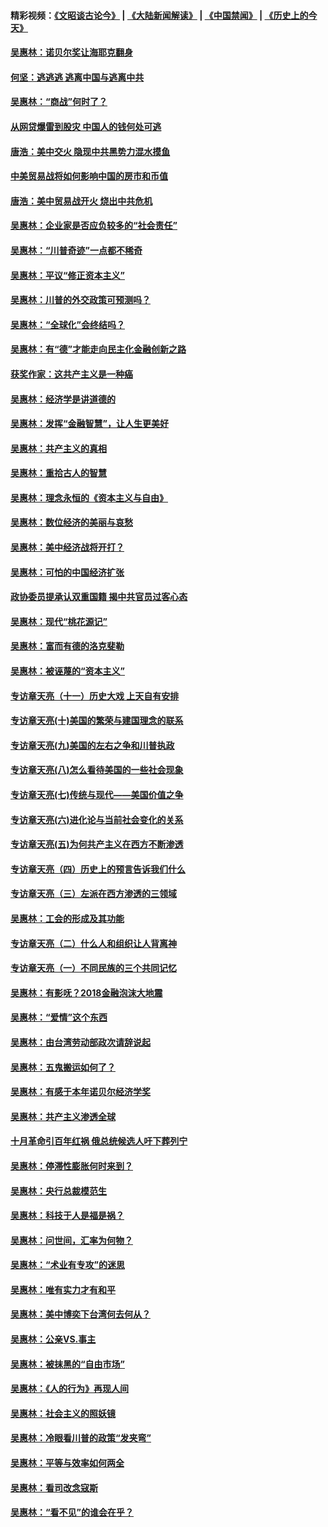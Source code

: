 #### 精彩视频：[《文昭谈古论今》](https://github.com/gfw-breaker/wenzhao/blob/master/README.md?t=01231230) | [《大陆新闻解读》](https://github.com/gfw-breaker/ntdtv-comedy/blob/master/README.md?t=01231230) | [《中国禁闻》](https://github.com/gfw-breaker/ntdtv-news/blob/master/README.md?t=01231230) | [《历史上的今天》](https://github.com/gfw-breaker/today-in-history/blob/master/README.md?t=01231230) 

#### [吴惠林：诺贝尔奖让海耶克翻身](../pages/nsc423/n10890049.md?t=01231230) 

#### [何坚：逃逃逃 逃离中国与逃离中共](../pages/nsc423/n10592891.md?t=01231230) 

#### [吴惠林：“商战”何时了？](../pages/nsc423/n10573558.md?t=01231230) 

#### [从网贷爆雷到股灾 中国人的钱何处可逃](../pages/nsc423/n10572800.md?t=01231230) 

#### [唐浩：美中交火 隐现中共黑势力混水摸鱼](../pages/nsc423/n10544040.md?t=01231230) 

#### [中美贸易战将如何影响中国的房市和币值](../pages/nsc423/n10543697.md?t=01231230) 

#### [唐浩：美中贸易战开火 烧出中共危机](../pages/nsc423/n10540126.md?t=01231230) 

#### [吴惠林：企业家是否应负较多的“社会责任”](../pages/nsc423/n10535022.md?t=01231230) 

#### [吴惠林：“川普奇迹”一点都不稀奇](../pages/nsc423/n10512808.md?t=01231230) 

#### [吴惠林：平议“修正资本主义”](../pages/nsc423/n10495724.md?t=01231230) 

#### [吴惠林：川普的外交政策可预测吗？](../pages/nsc423/n10462387.md?t=01231230) 

#### [吴惠林：“全球化”会终结吗？](../pages/nsc423/n10452838.md?t=01231230) 

#### [吴惠林：有“德”才能走向民主化金融创新之路](../pages/nsc423/n10432292.md?t=01231230) 

#### [获奖作家：这共产主义是一种癌](../pages/nsc423/n10431541.md?t=01231230) 

#### [吴惠林：经济学是讲道德的](../pages/nsc423/n10398014.md?t=01231230) 

#### [吴惠林：发挥“金融智慧”，让人生更美好](../pages/nsc423/n10375019.md?t=01231230) 

#### [吴惠林：共产主义的真相](../pages/nsc423/n10351394.md?t=01231230) 

#### [吴惠林：重拾古人的智慧](../pages/nsc423/n10337691.md?t=01231230) 

#### [吴惠林：理念永恒的《资本主义与自由》](../pages/nsc423/n10316274.md?t=01231230) 

#### [吴惠林：数位经济的美丽与哀愁](../pages/nsc423/n10292946.md?t=01231230) 

#### [吴惠林：美中经济战将开打？](../pages/nsc423/n10258825.md?t=01231230) 

#### [吴惠林：可怕的中国经济扩张](../pages/nsc423/n10219147.md?t=01231230) 

#### [政协委员提承认双重国籍 揭中共官员过客心态](../pages/nsc423/n10208809.md?t=01231230) 

#### [吴惠林：现代“桃花源记”](../pages/nsc423/n10185234.md?t=01231230) 

#### [吴惠林：富而有德的洛克斐勒](../pages/nsc423/n10142264.md?t=01231230) 

#### [吴惠林：被诬蔑的“资本主义”](../pages/nsc423/n10124816.md?t=01231230) 

#### [专访章天亮（十一）历史大戏 上天自有安排](../pages/nsc423/n10094905.md?t=01231230) 

#### [专访章天亮(十)美国的繁荣与建国理念的联系](../pages/nsc423/n10094899.md?t=01231230) 

#### [专访章天亮(九)美国的左右之争和川普执政](../pages/nsc423/n10094889.md?t=01231230) 

#### [专访章天亮(八)怎么看待美国的一些社会现象](../pages/nsc423/n10094857.md?t=01231230) 

#### [专访章天亮(七)传统与现代——美国价值之争](../pages/nsc423/n10093140.md?t=01231230) 

#### [专访章天亮(六)进化论与当前社会变化的关系](../pages/nsc423/n10092036.md?t=01231230) 

#### [专访章天亮(五)为何共产主义在西方不断渗透](../pages/nsc423/n10083620.md?t=01231230) 

#### [专访章天亮（四）历史上的预言告诉我们什么](../pages/nsc423/n10083606.md?t=01231230) 

#### [专访章天亮（三）左派在西方渗透的三领域](../pages/nsc423/n10081115.md?t=01231230) 

#### [吴惠林：工会的形成及其功能](../pages/nsc423/n10080633.md?t=01231230) 

#### [专访章天亮（二）什么人和组织让人背离神](../pages/nsc423/n10076637.md?t=01231230) 

#### [专访章天亮（一）不同民族的三个共同记忆](../pages/nsc423/n10074188.md?t=01231230) 

#### [吴惠林：有影呒？2018金融泡沫大地震](../pages/nsc423/n10040534.md?t=01231230) 

#### [吴惠林：“爱情”这个东西](../pages/nsc423/n10019423.md?t=01231230) 

#### [吴惠林：由台湾劳动部政次请辞说起](../pages/nsc423/n9979679.md?t=01231230) 

#### [吴惠林：五鬼搬运如何了？](../pages/nsc423/n9925338.md?t=01231230) 

#### [吴惠林：有感于本年诺贝尔经济学奖](../pages/nsc423/n9871883.md?t=01231230) 

#### [吴惠林：共产主义渗透全球](../pages/nsc423/n9812748.md?t=01231230) 

#### [十月革命引百年红祸 俄总统候选人吁下葬列宁](../pages/nsc423/n9810182.md?t=01231230) 

#### [吴惠林：停滞性膨胀何时来到？](../pages/nsc423/n9764136.md?t=01231230) 

#### [吴惠林：央行总裁模范生](../pages/nsc423/n9728134.md?t=01231230) 

#### [吴惠林：科技于人是福是祸？](../pages/nsc423/n9672982.md?t=01231230) 

#### [吴惠林：问世间，汇率为何物？](../pages/nsc423/n9621788.md?t=01231230) 

#### [吴惠林：“术业有专攻”的迷思](../pages/nsc423/n9580363.md?t=01231230) 

#### [吴惠林：唯有实力才有和平](../pages/nsc423/n9529599.md?t=01231230) 

#### [吴惠林：美中博奕下台湾何去何从？](../pages/nsc423/n9483598.md?t=01231230) 

#### [吴惠林：公亲VS.事主](../pages/nsc423/n9425637.md?t=01231230) 

#### [吴惠林：被抹黑的“自由市场”](../pages/nsc423/n9351545.md?t=01231230) 

#### [吴惠林：《人的行为》再现人间](../pages/nsc423/n9296339.md?t=01231230) 

#### [吴惠林：社会主义的照妖镜](../pages/nsc423/n9243460.md?t=01231230) 

#### [吴惠林：冷眼看川普的政策“发夹弯”](../pages/nsc423/n9120684.md?t=01231230) 

#### [吴惠林：平等与效率如何两全](../pages/nsc423/n9075430.md?t=01231230) 

#### [吴惠林：看司改念寇斯](../pages/nsc423/n9024915.md?t=01231230) 

#### [吴惠林：“看不见”的谁会在乎？](../pages/nsc423/n8977488.md?t=01231230) 

